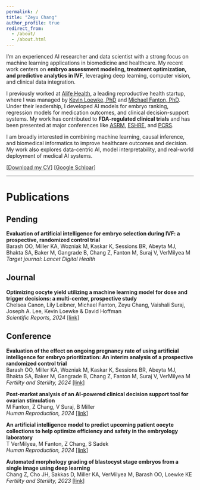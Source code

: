 ```yaml
---
permalink: /
title: "Zeyu Chang"
author_profile: true
redirect_from: 
  - /about/
  - /about.html
---
```


I’m an experienced AI researcher and data scientist with a strong focus on machine learning applications in biomedicine and healthcare. My recent work centers on **embryo assessment modeling, treatment optimization, and predictive analytics in IVF**, leveraging deep learning, computer vision, and clinical data integration.

I previously worked at [Alife Health](https://www.alifehealth.com/), a leading reproductive health startup, where I was managed by [Kevin Loewke, PhD](https://scholar.google.com/citations?user=D4HRo4kAAAAJ&hl=en&oi=ao) and [Michael Fanton, PhD](https://scholar.google.com/citations?user=xr5LO2MAAAAJ&hl=en). Under their leadership, I developed AI models for embryo ranking, regression models for medication outcomes, and clinical decision-support systems. My work has contributed to **FDA-regulated clinical trials** and has been presented at major conferences like [ASRM](https://www.asrm.org/), [ESHRE](https://www.eshre.eu/), and [PCRS](https://www.pcrsonline.org/).

I am broadly interested in combining machine learning, causal inference, and biomedical informatics to improve healthcare outcomes and decision. My work also explores data-centric AI, model interpretability, and real-world deployment of medical AI systems. 

[[Download my CV](/files/zeyu_chang_cv_250518.pdf)] [[Google Schloar](https://scholar.google.com/citations?user=JZVeauAAAAAJ&hl=en)]

---

Publications
======
## Pending
**Evaluation of artificial intelligence for embryo selection during IVF: a prospective, randomized control trial** \
Barash OO, Miller KA, Wozniak M, Kaskar K, Sessions BR, Abeyta MJ, Bhakta SA, Baker M, Gangrade B, Chang Z, Fanton M, Suraj V, VerMilyea M \
*Target journal: Lancet Digital Health*

## Journal
**Optimizing oocyte yield utilizing a machine learning model for dose and trigger decisions: a multi-center, prospective study**  
Chelsea Canon, Lily Leibner, Michael Fanton, Zeyu Chang, Vaishali Suraj, Joseph A. Lee, Kevin Loewke & David Hoffman  
*Scientific Reports, 2024* [[link]](https://doi.org/10.1038/s41598-024-69165-1)

## Conference
**Evaluation of the effect on ongoing pregnancy rate of using artificial intelligence for embryo prioritization: An interim analysis of a prospective randomized control trial**  
Barash OO, Miller KA, Wozniak M, Kaskar K, Sessions BR, Abeyta MJ, Bhakta SA, Baker M, Gangrade B, Chang Z, Fanton M, Suraj V, VerMilyea M \
*Fertility and Sterility, 2024* [[link]](https://www.fertstert.org/article/S0015-0282(24)01700-X/pdf)

**Post-market analysis of an AI-powered clinical decision support tool for ovarian stimulation**  
M Fanton, Z Chang, V Suraj, B Miller \
*Human Reproduction, 2024* [[link]](https://doi.org/10.1093/humrep/deae108.955)

**An artificial intelligence model to predict upcoming patient oocyte collections to help optimize efficiency and safety in the embryology laboratory**  
T VerMilyea, M Fanton, Z Chang, S Sadek \
*Human Reproduction, 2024* [[link]](https://doi.org/10.1093/humrep/deae108.1076)

**Automated morphology grading of blastocyst stage embryos from a single image using deep learning**  
Chang Z, Cho JH, Sakkas D, Miller KA, VerMilyea M, Barash OO, Loewke KE\
*Fertility and Sterility, 2023* [[link]](https://www.fertstert.org/article/S0015-0282(23)01121-4/fulltext)